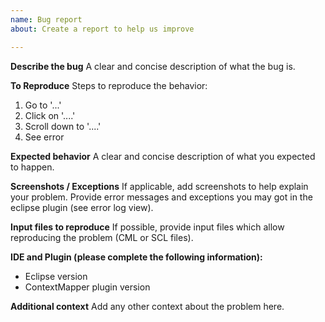 ```yaml
---
name: Bug report
about: Create a report to help us improve

---
```


**Describe the bug**
A clear and concise description of what the bug is.

**To Reproduce**
Steps to reproduce the behavior:
1. Go to '...'
2. Click on '....'
3. Scroll down to '....'
4. See error

**Expected behavior**
A clear and concise description of what you expected to happen.

**Screenshots / Exceptions**
If applicable, add screenshots to help explain your problem.
Provide error messages and exceptions you may got in the eclipse plugin (see error log view).

**Input files to reproduce**
If possible, provide input files which allow reproducing the problem (CML or SCL files).

**IDE and Plugin (please complete the following information):**
 - Eclipse version
 - ContextMapper plugin version

**Additional context**
Add any other context about the problem here.
